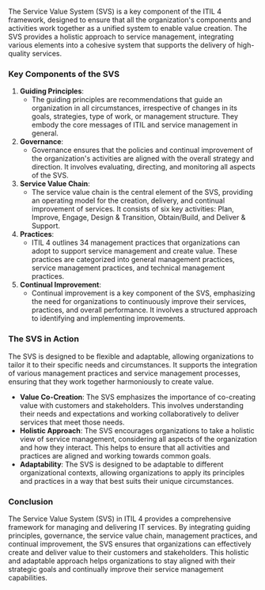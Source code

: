 The Service Value System (SVS) is a key component of the ITIL 4 framework, designed to ensure that all the organization's components and activities work together as a unified system to enable value creation. The SVS provides a holistic approach to service management, integrating various elements into a cohesive system that supports the delivery of high-quality services.

### Key Components of the SVS

1. **Guiding Principles**:
    - The guiding principles are recommendations that guide an organization in all circumstances, irrespective of changes in its goals, strategies, type of work, or management structure. They embody the core messages of ITIL and service management in general.
2. **Governance**:
    - Governance ensures that the policies and continual improvement of the organization's activities are aligned with the overall strategy and direction. It involves evaluating, directing, and monitoring all aspects of the SVS.
3. **Service Value Chain**:
    - The service value chain is the central element of the SVS, providing an operating model for the creation, delivery, and continual improvement of services. It consists of six key activities: Plan, Improve, Engage, Design & Transition, Obtain/Build, and Deliver & Support.
4. **Practices**:
    - ITIL 4 outlines 34 management practices that organizations can adopt to support service management and create value. These practices are categorized into general management practices, service management practices, and technical management practices.
5. **Continual Improvement**:
    - Continual improvement is a key component of the SVS, emphasizing the need for organizations to continuously improve their services, practices, and overall performance. It involves a structured approach to identifying and implementing improvements.

### The SVS in Action

The SVS is designed to be flexible and adaptable, allowing organizations to tailor it to their specific needs and circumstances. It supports the integration of various management practices and service management processes, ensuring that they work together harmoniously to create value.

- **Value Co-Creation**: The SVS emphasizes the importance of co-creating value with customers and stakeholders. This involves understanding their needs and expectations and working collaboratively to deliver services that meet those needs.
- **Holistic Approach**: The SVS encourages organizations to take a holistic view of service management, considering all aspects of the organization and how they interact. This helps to ensure that all activities and practices are aligned and working towards common goals.
- **Adaptability**: The SVS is designed to be adaptable to different organizational contexts, allowing organizations to apply its principles and practices in a way that best suits their unique circumstances.

### Conclusion

The Service Value System (SVS) in ITIL 4 provides a comprehensive framework for managing and delivering IT services. By integrating guiding principles, governance, the service value chain, management practices, and continual improvement, the SVS ensures that organizations can effectively create and deliver value to their customers and stakeholders. This holistic and adaptable approach helps organizations to stay aligned with their strategic goals and continually improve their service management capabilities.